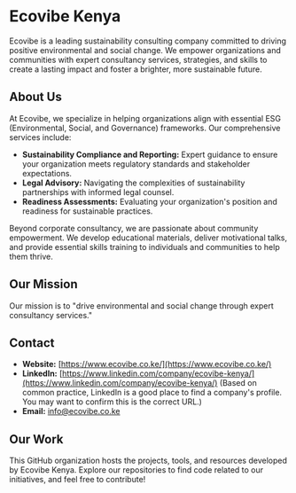 # Ecovibe Kenya

Ecovibe is a leading sustainability consulting company committed to driving positive environmental and social change. We empower organizations and communities with expert consultancy services, strategies, and skills to create a lasting impact and foster a brighter, more sustainable future.

## About Us

At Ecovibe, we specialize in helping organizations align with essential ESG (Environmental, Social, and Governance) frameworks. Our comprehensive services include:

* **Sustainability Compliance and Reporting:** Expert guidance to ensure your organization meets regulatory standards and stakeholder expectations.
* **Legal Advisory:** Navigating the complexities of sustainability partnerships with informed legal counsel.
* **Readiness Assessments:** Evaluating your organization's position and readiness for sustainable practices.

Beyond corporate consultancy, we are passionate about community empowerment. We develop educational materials, deliver motivational talks, and provide essential skills training to individuals and communities to help them thrive.

## Our Mission

Our mission is to "drive environmental and social change through expert consultancy services."

## Contact

* **Website:** [https://www.ecovibe.co.ke/](https://www.ecovibe.co.ke/)
* **LinkedIn:** [https://www.linkedin.com/company/ecovibe-kenya/](https://www.linkedin.com/company/ecovibe-kenya/) (Based on common practice, LinkedIn is a good place to find a company's profile. You may want to confirm this is the correct URL.)
* **Email:** info@ecovibe.co.ke

## Our Work

This GitHub organization hosts the projects, tools, and resources developed by Ecovibe Kenya. Explore our repositories to find code related to our initiatives, and feel free to contribute!
